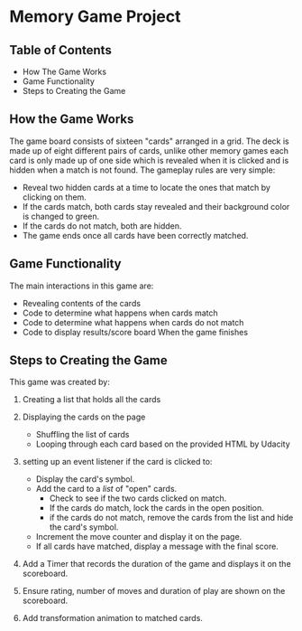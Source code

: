 # Memory Game Project

## Table of Contents
* How The Game Works
* Game Functionality
* Steps to Creating the Game

## How the Game Works
The game board consists of sixteen "cards" arranged in a grid. The deck is made up of eight different pairs of cards, unlike other memory games each card is only made up of one side which is revealed when it is clicked and is hidden when a match is not found. The gameplay rules are very simple:
* Reveal two hidden cards at a time to locate the ones that match by clicking on them.
* If the cards match, both cards stay revealed and their background color is changed to green.
* If the cards do not match, both are hidden.
* The game ends once all cards have been correctly matched.

## Game Functionality
The main interactions in this game are:
* Revealing contents of the cards
* Code to determine what happens when cards match
* Code to determine what happens when cards do not match
* Code to display results/score board When the game finishes

## Steps to Creating the Game

This game was created by:
1. Creating a list that holds all the cards
2. Displaying the cards on the page
    * Shuffling the list of cards
    * Looping through each card based on the provided HTML by Udacity

3. setting up an event listener if the card is clicked to:
    * Display the card's symbol.
    * Add the card to a *list* of "open" cards.
        * Check to see if the two cards clicked on match.
        * If the cards do match, lock the cards in the open position.
        * if the cards do not match, remove the cards from the list and hide the card's symbol.
    * Increment the move counter and display it on the page.
    * If all cards have matched, display a message with the final score.
4. Add a Timer that records the duration of the game and displays it on the scoreboard.
5. Ensure rating, number of moves and duration of play are shown on the scoreboard.
6. Add transformation animation to matched cards.
